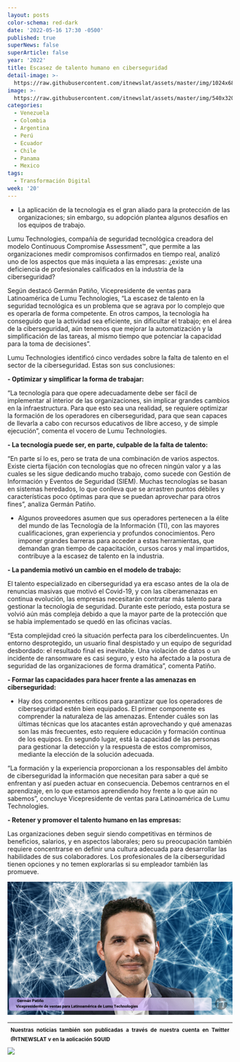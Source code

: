 ```yaml
---
layout: posts
color-schema: red-dark
date: '2022-05-16 17:30 -0500'
published: true
superNews: false
superArticle: false
year: '2022'
title: Escasez de talento humano en ciberseguridad
detail-image: >-
  https://raw.githubusercontent.com/itnewslat/assets/master/img/1024x680/German-Patino-g.jpg
image: >-
  https://raw.githubusercontent.com/itnewslat/assets/master/img/540x320/German-Patino-p.jpg
categories:
  - Venezuela
  - Colombia
  - Argentina
  - Perú
  - Ecuador
  - Chile
  - Panama
  - Mexico
tags:
  - Transformación Digital
week: '20'
---
```

- La aplicación de la tecnología es el gran aliado para la protección de las organizaciones; sin embargo, su adopción plantea algunos desafíos en los equipos de trabajo.
 
Lumu Technologies, compañía de seguridad tecnológica creadora del modelo Continuous Compromise Assessment™, que permite a las organizaciones medir compromisos confirmados en tiempo real, analizó uno de los aspectos que más inquieta a las empresas: ¿existe una deficiencia de profesionales calificados en la industria de la ciberseguridad?
 
Según destacó Germán Patiño, Vicepresidente de ventas para Latinoamérica de Lumu Technologies, “La escasez de talento en la seguridad tecnológica es un problema que se agrava por lo complejo que es operarla de forma competente. En otros campos, la tecnología ha conseguido que la actividad sea eficiente, sin dificultar el trabajo; en el área de la ciberseguridad, aún tenemos que mejorar la automatización y la simplificación de las tareas, al mismo tiempo que potenciar la capacidad para la toma de decisiones”. 
 
Lumu Technologies identificó cinco verdades sobre la falta de talento en el sector de la ciberseguridad. Estas son sus conclusiones:
 
**- Optimizar y simplificar la forma de trabajar:**

 “La tecnología para que opere adecuadamente debe ser fácil de implementar al interior de las organizaciones, sin implicar grandes cambios en la infraestructura. Para que esto sea una realidad, se requiere optimizar la formación de los operadores en ciberseguridad, para que sean capaces de llevarla a cabo con recursos educativos de libre acceso, y de simple ejecución”, comenta el vocero de Lumu Technologies.

**- La tecnología puede ser, en parte, culpable de la falta de talento:**

 “En parte sí lo es, pero se trata de una combinación de varios aspectos. Existe cierta fijación con tecnologías que no ofrecen ningún valor y a las cuales se les sigue dedicando mucho trabajo, como sucede con Gestión de Información y Eventos de Seguridad (SIEM). Muchas tecnologías se basan en sistemas heredados, lo que conlleva que se arrastren puntos débiles y características poco óptimas para que se puedan aprovechar para otros fines”, analiza Germán Patiño.   
 
- Algunos proveedores asumen que sus operadores pertenecen a la élite del mundo de las Tecnología de la Información (TI), con las mayores cualificaciones, gran experiencia y profundos conocimientos. Pero imponer grandes barreras para acceder a estas herramientas, que demandan gran tiempo de capacitación, cursos caros y mal impartidos, contribuye a la escasez de talento en la industria.
  
**- La pandemia motivó un cambio en el modelo de trabajo:**

 El talento especializado en ciberseguridad ya era escaso antes de la ola de renuncias masivas que motivó el Covid-19, y con las ciberamenazas en continua evolución, las empresas necesitarán contratar más talento para gestionar la tecnología de seguridad. Durante este período, esta postura se volvió aún más compleja debido a que la mayor parte de la protección que se había implementado se quedó en las oficinas vacías.   
 
 “Esta complejidad creó la situación perfecta para los ciberdelincuentes. Un entorno desprotegido, un usuario final despistado y un equipo de seguridad desbordado: el resultado final es inevitable. Una violación de datos o un incidente de ransomware es casi seguro, y esto ha afectado a la postura de seguridad de las organizaciones de forma dramática”, comenta Patiño.
 
**- Formar las capacidades para hacer frente a las amenazas en ciberseguridad:**

- Hay dos componentes críticos para garantizar que los operadores de ciberseguridad estén bien equipados. El primer componente es comprender la naturaleza de las amenazas. Entender cuáles son las últimas técnicas que los atacantes están aprovechando y qué amenazas son las más frecuentes, esto requiere educación y formación continua de los equipos. En segundo lugar, está la capacidad de las personas para gestionar la detección y la respuesta de estos compromisos, mediante la elección de la solución adecuada.
  
 “La formación y la experiencia proporcionan a los responsables del ámbito de ciberseguridad la información que necesitan para saber a qué se enfrentan y así pueden actuar en consecuencia. Debemos centrarnos en el aprendizaje, en lo que estamos aprendiendo hoy frente a lo que aún no sabemos”, concluye Vicepresidente de ventas para Latinoamérica de Lumu Technologies.
  
**- Retener y promover el talento humano en las empresas:**

 Las organizaciones deben seguir siendo competitivas en términos de beneficios, salarios, y en aspectos laborales; pero su preocupación también requiere concentrarse en definir una cultura adecuada para desarrollar las habilidades de sus colaboradores. Los profesionales de la ciberseguridad tienen opciones y no temen explorarlas si su empleador también las promueve.

![](https://raw.githubusercontent.com/itnewslat/assets/master/img/540x320/German-Patino-p.jpg)

<table style="height: 42px;" width="569">
<tbody>
<tr>
<td style="text-align: justify;"><sub><strong>Nuestras noticias también son publicadas a través de nuestra cuenta en Twitter <a href="https://twitter.com/itnewslat?lang=es">@ITNEWSLAT</a> y en la aplicación <a href="https://squidapp.co/en/">SQUID</a></strong></sub></td>
</tr>
</tbody>
</table>

<img src="https://tracker.metricool.com/c3po.jpg?hash=56f88a41e39ab42c063cc51676587a04"/>